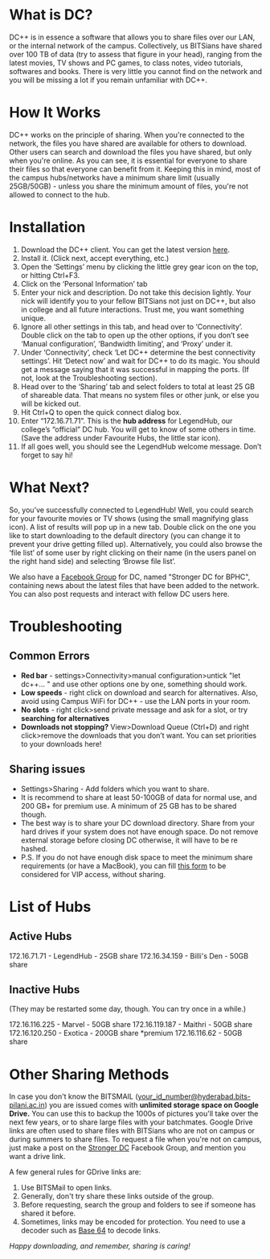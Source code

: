 <!-- TITLE: DC++ Installation -->
<!-- SUBTITLE: DC++, often called DC, is a software that allows you to share files over our LAN, or the internal network of the campus. This article will help you set up DC++ on your laptop. -->

# What is DC?
DC++ is in essence a software that allows you to share files over our LAN, or the internal network of the campus. Collectively, us BITSians have shared over 100 TB of data (try to assess that figure in your head), ranging from the latest movies, TV shows and PC games, to class notes, video tutorials, softwares and books. There is very little you cannot find on the network and you will be missing a lot if you remain unfamiliar with DC++.
# How It Works
DC++ works on the principle of sharing. When you're connected to the network, the files you have shared are available for others to download. Other users can search and download the files you have shared, but only when you're online. As you can see, it is essential for everyone to share their files so that everyone can benefit from it. Keeping this in mind, most of the campus hubs/networks have a minimum share limit (usually 25GB/50GB) - unless you share the minimum amount of files, you're not allowed to connect to the hub. 
# Installation
1. Download the DC++ client. You can get the latest version [here](https://sourceforge.net/projects/dcplusplus/).
2. Install it. (Click next, accept everything, etc.)
3. Open the ‘Settings’ menu by clicking the little grey gear icon on the top, or hitting Ctrl+F3.
4. Click on the ‘Personal Information’ tab
5. Enter your nick and description. Do not take this decision lightly. Your nick will identify you to your fellow BITSians not just on DC++, but also in college and all future interactions. Trust me, you want something unique.
6. Ignore all other settings in this tab, and head over to ‘Connectivity’. Double click on the tab to open up the other options, if you don’t see ‘Manual configuration’, ‘Bandwidth limiting’, and ‘Proxy’ under it.
7. Under ‘Connectivity’, check ‘Let DC++ determine the best connectivity settings’. Hit ‘Detect now’ and wait for DC++ to do its magic. You should get a message saying that it was successful in mapping the ports. (If not, look at the Troubleshooting section).
8. Head over to the ‘Sharing’ tab and select folders to total at least 25 GB of shareable data. That means no system files or other junk, or else you will be kicked out.
9. Hit Ctrl+Q to open the quick connect dialog box.
10. Enter “172.16.71.71”. This is the **hub address** for LegendHub, our college’s “official” DC hub. You will get to know of some others in time. (Save the address under Favourite Hubs, the little star icon).
11. If all goes well, you should see the LegendHub welcome message. Don’t forget to say hi!
# What Next?
So, you’ve successfully connected to LegendHub! Well, you could search for your favourite movies or TV shows (using the small magnifying glass icon). A list of results will pop up in a new tab. Double click on the one you like to start downloading to the default directory (you can change it to prevent your drive getting filled up). Alternatively, you could also browse the ‘file list’ of some user by right clicking on their name (in the users panel on the right hand side) and selecting ‘Browse file list’. 

We also have a [Facebook Group](www.facebook.com/groups/bphcdc) for DC, named "Stronger DC for BPHC", containing news about the latest files that have been added to the network. You can also post requests and interact with fellow DC users here.
# Troubleshooting
## Common Errors
- **Red bar** - settings>Connectivity>manual configuration>untick "let dc++... " and use other options one by one, something should work. 
- **Low speeds** - right click on download and search for alternatives. Also, avoid using Campus WiFi for DC++ - use the LAN ports in your room.
- **No slots** - right click>send private message and ask for a slot, or try **searching for alternatives**
- **Downloads not stopping?** View>Download Queue (Ctrl+D) and right click>remove the downloads that you don’t want. You can set priorities to your downloads here!

## Sharing issues
- Settings>Sharing - Add folders which you want to share. 
- It is recommend to share at least 50-100GB of data for normal use, and 200 GB+ for premium use. A minimum of 25 GB has to be shared though.
- The best way is to share your DC download directory. Share from your hard drives if your system does not have enough space. Do not remove external storage before closing DC otherwise, it will have to be re hashed.
- P.S. If you do not have enough disk space to meet the minimum share requirements (or have a MacBook), you can fill [this form](https://goo.gl/forms/A2HNX5ZEZiePLdkE3) to be considered for VIP access, without sharing. 

# List of Hubs
## Active Hubs
172.16.71.71 - LegendHub - 25GB share
172.16.34.159 - Billi's Den - 50GB share

## Inactive Hubs
(They may be restarted some day, though. You can try once in a while.)

172.16.116.225 - Marvel - 50GB share
172.16.119.187 - Maithri - 50GB share
172.16.120.250 - Exotica - 200GB share *premium
172.16.116.62 - 50GB share
# Other Sharing Methods
In case you don't know the BITSMAIL (your_id_number@hyderabad.bits-pilani.ac.in) you are issued comes with **unlimited storage space on Google Drive.** You can use this to backup the 1000s of pictures you'll take over the next few years, or to share large files with your batchmates. Google Drive links are often used to share files with BITSians who are not on campus or during summers to share files. To request a file when you're not on campus, just make a post on the [Stronger DC](www.facebook.com/groups/bphcdc) Facebook Group, and mention you want a drive link. 

A few general rules for GDrive links are:

1. Use BITSMail to open links.
2. Generally, don't try share these links outside of the group.
3. Before requesting, search the group and folders to see if someone has shared it before. 
4. Sometimes, links may be encoded for protection. You need to use a decoder such as [Base 64](https://www.base64decode.org/) to decode links.

*Happy downloading, and remember, sharing is caring!*
